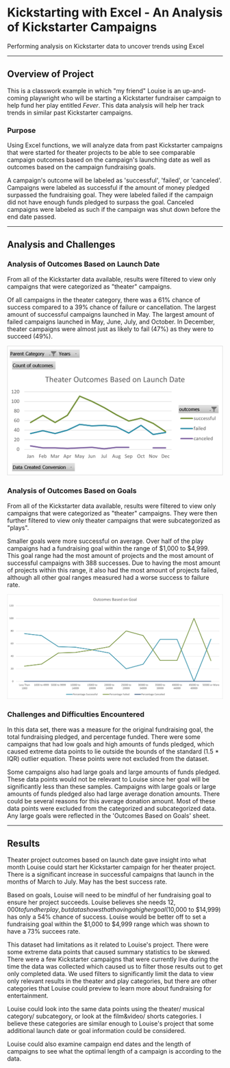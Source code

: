 # Kickstarting with Excel - An Analysis of Kickstarter Campaigns
Performing analysis on Kickstarter data to uncover trends using Excel

---
## Overview of Project
This is a classwork example in which "my friend" Louise is an up-and-coming playwright who will be starting a Kickstarter fundraiser campaign to help fund her play entitled *Fever*. This data analysis will help her track trends in similar past Kickstarter campaigns. 

### Purpose
Using Excel functions, we will analyze data from past Kickstarter campaigns that were started for theater projects to be able to see comparable campaign outcomes based on the campaign's launching date as well as outcomes based on the campaign fundraising goals. 

A campaign's outcome will be labeled as 'successful', 'failed', or 'canceled'. Campaigns were labeled as successful if the amount of money pledged surpassed the fundraising goal. They were labeled failed if the campaign did not have enough funds pledged to surpass the goal. Canceled campaigns were labeled as such if the campaign was shut down before the end date passed. 

---
## Analysis and Challenges
### Analysis of Outcomes Based on Launch Date
From all of the Kickstarter data available, results were filtered to view only campaigns that were categorized as "theater" campaigns. 

Of all campaigns in the theater category, there was a 61% chance of success compared to a 39% chance of failure or cancellation. The largest amount of successful campaigns launched in May. The largest amount of failed campaigns launched in May, June, July, and October. In December, theater campaigns were almost just as likely to fail (47%) as they were to succeed (49%). 

![Theater Outcomes Based on Launch Date Graphic](/Resources/Theater_Outcomes_vs_Launch.png)

### Analysis of Outcomes Based on Goals
From all of the Kickstarter data available, results were filtered to view only campaigns that were categorized as "theater" campaigns. They were then further filtered to view only theater campaigns that were subcategorized as "plays". 

Smaller goals were more successful on average. Over half of the play campaigns had a fundraising goal within the range of $1,000 to $4,999. This goal range had the most amount of projects and the most amount of successful campaigns with 388 successes. Due to having the most amount of projects within this range, it also had the most amount of projects failed, although all other goal ranges measured had a worse success to failure rate. 

![Outcomes Based on Fundraising Goals](/Resources/Outcomes_vs_Goals.png)

### Challenges and Difficulties Encountered
In this data set, there was a measure for the original fundraising goal, the total fundraising pledged, and percentage funded. There were some campaigns that had low goals and high amounts of funds pledged, which caused extreme data points to lie outside the bounds of the standard (1.5 * IQR) outlier equation. These points were not excluded from the dataset. 

Some campaigns also had large goals and large amounts of funds pledged. These data points would not be relevant to Louise since her goal will be significantly less than these samples. Campaigns with large goals or large amounts of funds pledged also had large average donation amounts. There could be several reasons for this average donation amount. Most of these data points were excluded from the categorized and subcategorized data. Any large goals were reflected in the 'Outcomes Based on Goals' sheet. 

---
## Results
Theater project outcomes based on launch date gave insight into what month Louise could start her Kickstarter campaign for her theater project. There is a significant increase in successful campaigns that launch in the months of March to July. May has the best success rate. 

Based on goals, Louise will need to be mindful of her fundraising goal to ensure her project succeeds. Louise believes she needs $12,000 to fund her play, but data shows that having a higher goal ($10,000 to $14,999) has only a 54% chance of success. Louise would be better off to set a fundraising goal within the $1,000 to $4,999 range which was shown to have a 73% succees rate.

This dataset had limitations as it related to Louise's project. There were some extreme data points that caused summary statistics to be skewed. There were a few Kickstarter campaigns that were currently live during the time the data was collected which caused us to filter those results out to get only completed data. We used filters to significantly limit the data to view only relevant results in the theater and play categories, but there are other categories that Louise could preview to learn more about fundraising for entertainment. 

Louise could look into the same data points using the theater/ musical category/ subcategory, or look at the film&video/ shorts categories. I believe these categories are similar enough to Louise's project that some additional launch date or goal information could be considered.

Louise could also examine campaign end dates and the length of campaigns to see what the optimal length of a campaign is according to the data. 
